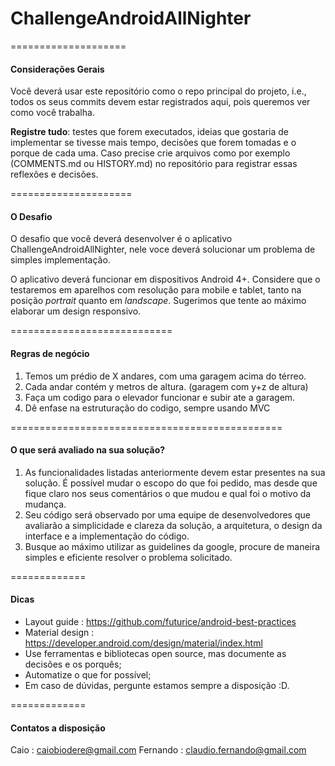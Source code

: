 # ChallengeAndroidAllNighter

====================
#### Considerações Gerais
Você deverá usar este repositório como o repo principal do projeto, i.e., todos os seus commits devem estar registrados aqui, pois queremos ver como você trabalha.

**Registre tudo**: testes que forem executados, ideias que gostaria de implementar se tivesse mais tempo, decisões que forem tomadas e o porque de cada uma. Caso precise crie arquivos como por exemplo (COMMENTS.md ou HISTORY.md) no repositório para registrar essas reflexões e decisões.

=====================
#### O Desafio

O desafio que você deverá desenvolver é o aplicativo ChallengeAndroidAllNighter, nele voce deverá solucionar um problema de simples implementação.

O aplicativo deverá funcionar em dispositivos Android 4+. Considere que o testaremos em aparelhos com resolução para mobile e tablet, tanto na posição *portrait* quanto em *landscape*. Sugerimos que tente ao máximo elaborar um design responsivo.

============================
#### Regras de negócio

1. Temos um prédio de X andares, com uma garagem acima do térreo.
2. Cada andar contém y metros de altura. (garagem com y+z de altura)
3. Faça um codigo para o elevador funcionar e subir ate a garagem.
4. Dê enfase na estruturação do codigo, sempre usando MVC

===============================================
#### O que será avaliado na sua solução?

1. As funcionalidades listadas anteriormente devem estar presentes na sua solução. É possível mudar o escopo do que foi pedido, mas desde que fique claro nos seus comentários o que mudou e qual foi o motivo da mudança.
2. Seu código será observado por uma equipe de desenvolvedores que avaliarão a simplicidade e clareza da solução, a arquitetura, o design da interface e a implementação do código.
3. Busque ao máximo utilizar as guidelines da google, procure de maneira simples e eficiente resolver o problema solicitado.

=============
#### Dicas

- Layout guide : https://github.com/futurice/android-best-practices
- Material design : https://developer.android.com/design/material/index.html
- Use ferramentas e bibliotecas open source, mas documente as decisões e os porquês;
- Automatize o que for possível;
- Em caso de dúvidas, pergunte estamos sempre a disposição :D.

=============
#### Contatos a disposição

Caio : caiobiodere@gmail.com
Fernando : claudio.fernando@gmail.com
